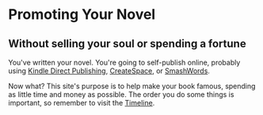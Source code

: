 # Promoting Your Novel

## Without selling your soul or spending a fortune

You've written your novel. 
You're going to self-publish online, 
probably using [Kindle Direct Publishing](https://kdp.amazon.com), [CreateSpace](https://www.createspace.com), or [SmashWords](https://www.smashwords.com).

Now what? This site's purpose is to help make your book famous, spending as little time and money as possible. The order you do some things is important, so remember to visit the [Timeline](timeline.md).


